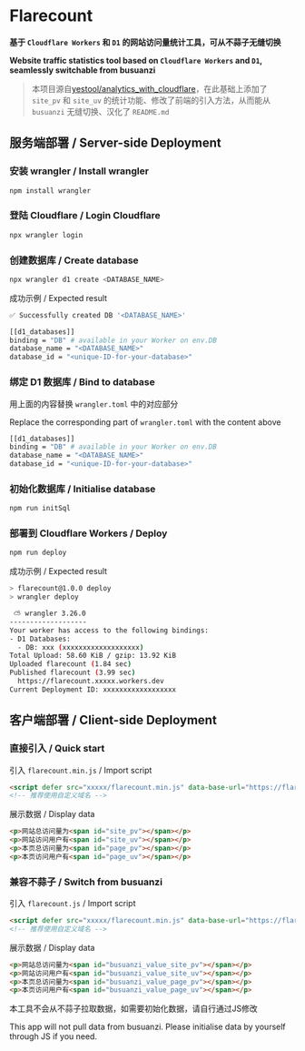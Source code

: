 # Flarecount

**基于 `Cloudflare Workers` 和 `D1` 的网站访问量统计工具，可从不蒜子无缝切换**

**Website traffic statistics tool based on `Cloudflare Workers` and `D1`, seamlessly switchable from busuanzi**

> 本项目源自[yestool/analytics_with_cloudflare](https://github.com/yestool/analytics_with_cloudflare)，在此基础上添加了 `site_pv` 和 `site_uv` 的统计功能、修改了前端的引入方法，从而能从 `busuanzi` 无缝切换、汉化了 `README.md`

## 服务端部署 / Server-side Deployment

### 安装 wrangler / Install wrangler

```bash
npm install wrangler
```

### 登陆 Cloudflare / Login Cloudflare

```bash
npx wrangler login
```

### 创建数据库 / Create database

```bash
npx wrangler d1 create <DATABASE_NAME>
```

成功示例 / Expected result

```bash
✅ Successfully created DB '<DATABASE_NAME>'

[[d1_databases]]
binding = "DB" # available in your Worker on env.DB
database_name = "<DATABASE_NAME>"
database_id = "<unique-ID-for-your-database>"
```

### 绑定 D1 数据库 / Bind to database

用上面的内容替换 `wrangler.toml` 中的对应部分

Replace the corresponding part of `wrangler.toml` with the content above

```bash
[[d1_databases]]
binding = "DB" # available in your Worker on env.DB
database_name = "<DATABASE_NAME>"
database_id = "<unique-ID-for-your-database>"
```

### 初始化数据库 / Initialise database

```bash
npm run initSql
```

### 部署到 Cloudflare Workers / Deploy

```bash
npm run deploy
```

成功示例 / Expected result

```bash
> flarecount@1.0.0 deploy
> wrangler deploy

 ⛅️ wrangler 3.26.0
-------------------
Your worker has access to the following bindings:
- D1 Databases:
  - DB: xxx (xxxxxxxxxxxxxxxxxxx)
Total Upload: 58.60 KiB / gzip: 13.92 KiB
Uploaded flarecount (1.84 sec)
Published flarecount (3.99 sec)
  https://flarecount.xxxxx.workers.dev
Current Deployment ID: xxxxxxxxxxxxxxxxxx
```

## 客户端部署 / Client-side Deployment

### 直接引入 / Quick start

引入 `flarecount.min.js` / Import script

```html
<script defer src="xxxxx/flarecount.min.js" data-base-url="https://flarecount.xxx.workers.dev"></script>
<!-- 推荐使用自定义域名 -->
```

展示数据 / Display data

```html
<p>网站总访问量为<span id="site_pv"></span></p>
<p>网站访问用户有<span id="site_uv"></span></p>
<p>本页总访问量为<span id="page_pv"></span></p>
<p>本页访问用户有<span id="page_uv"></span></p>
```

### 兼容不蒜子 / Switch from busuanzi

引入 `flarecount.js` / Import script

```html
<script defer src="xxxxx/flarecount.min.js" data-base-url="https://flarecount.xxx.workers.dev" data-busuanzi-mode="true"></script>
<!-- 推荐使用自定义域名 -->
```

展示数据 / Display data

```html
<p>网站总访问量为<span id="busuanzi_value_site_pv"></span></p>
<p>网站访问用户有<span id="busuanzi_value_site_uv"></span></p>
<p>本页总访问量为<span id="busuanzi_value_page_pv"></span></p>
<p>本页访问用户有<span id="busuanzi_value_page_uv"></span></p>
```

本工具不会从不蒜子拉取数据，如需要初始化数据，请自行通过JS修改

This app will not pull data from busuanzi. Please initialise data by yourself through JS if you need.
